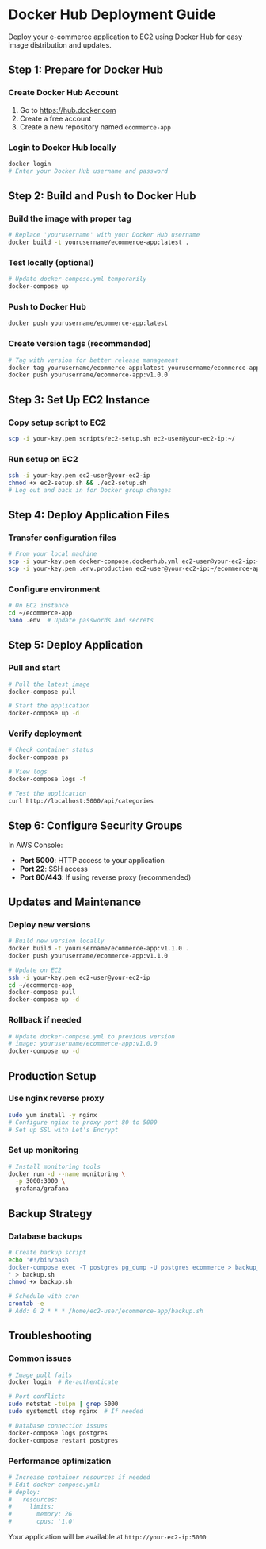 # Docker Hub Deployment Guide

Deploy your e-commerce application to EC2 using Docker Hub for easy image distribution and updates.

## Step 1: Prepare for Docker Hub

### Create Docker Hub Account
1. Go to https://hub.docker.com
2. Create a free account
3. Create a new repository named `ecommerce-app`

### Login to Docker Hub locally
```bash
docker login
# Enter your Docker Hub username and password
```

## Step 2: Build and Push to Docker Hub

### Build the image with proper tag
```bash
# Replace 'yourusername' with your Docker Hub username
docker build -t yourusername/ecommerce-app:latest .
```

### Test locally (optional)
```bash
# Update docker-compose.yml temporarily
docker-compose up
```

### Push to Docker Hub
```bash
docker push yourusername/ecommerce-app:latest
```

### Create version tags (recommended)
```bash
# Tag with version for better release management
docker tag yourusername/ecommerce-app:latest yourusername/ecommerce-app:v1.0.0
docker push yourusername/ecommerce-app:v1.0.0
```

## Step 3: Set Up EC2 Instance

### Copy setup script to EC2
```bash
scp -i your-key.pem scripts/ec2-setup.sh ec2-user@your-ec2-ip:~/
```

### Run setup on EC2
```bash
ssh -i your-key.pem ec2-user@your-ec2-ip
chmod +x ec2-setup.sh && ./ec2-setup.sh
# Log out and back in for Docker group changes
```

## Step 4: Deploy Application Files

### Transfer configuration files
```bash
# From your local machine
scp -i your-key.pem docker-compose.dockerhub.yml ec2-user@your-ec2-ip:~/ecommerce-app/docker-compose.yml
scp -i your-key.pem .env.production ec2-user@your-ec2-ip:~/ecommerce-app/.env
```

### Configure environment
```bash
# On EC2 instance
cd ~/ecommerce-app
nano .env  # Update passwords and secrets
```

## Step 5: Deploy Application

### Pull and start
```bash
# Pull the latest image
docker-compose pull

# Start the application
docker-compose up -d
```

### Verify deployment
```bash
# Check container status
docker-compose ps

# View logs
docker-compose logs -f

# Test the application
curl http://localhost:5000/api/categories
```

## Step 6: Configure Security Groups

In AWS Console:
- **Port 5000**: HTTP access to your application
- **Port 22**: SSH access
- **Port 80/443**: If using reverse proxy (recommended)

## Updates and Maintenance

### Deploy new versions
```bash
# Build new version locally
docker build -t yourusername/ecommerce-app:v1.1.0 .
docker push yourusername/ecommerce-app:v1.1.0

# Update on EC2
ssh -i your-key.pem ec2-user@your-ec2-ip
cd ~/ecommerce-app
docker-compose pull
docker-compose up -d
```

### Rollback if needed
```bash
# Update docker-compose.yml to previous version
# image: yourusername/ecommerce-app:v1.0.0
docker-compose up -d
```

## Production Setup

### Use nginx reverse proxy
```bash
sudo yum install -y nginx
# Configure nginx to proxy port 80 to 5000
# Set up SSL with Let's Encrypt
```

### Set up monitoring
```bash
# Install monitoring tools
docker run -d --name monitoring \
  -p 3000:3000 \
  grafana/grafana
```

## Backup Strategy

### Database backups
```bash
# Create backup script
echo '#!/bin/bash
docker-compose exec -T postgres pg_dump -U postgres ecommerce > backup_$(date +%Y%m%d_%H%M%S).sql
' > backup.sh
chmod +x backup.sh

# Schedule with cron
crontab -e
# Add: 0 2 * * * /home/ec2-user/ecommerce-app/backup.sh
```

## Troubleshooting

### Common issues
```bash
# Image pull fails
docker login  # Re-authenticate

# Port conflicts
sudo netstat -tulpn | grep 5000
sudo systemctl stop nginx  # If needed

# Database connection issues
docker-compose logs postgres
docker-compose restart postgres
```

### Performance optimization
```bash
# Increase container resources if needed
# Edit docker-compose.yml:
# deploy:
#   resources:
#     limits:
#       memory: 2G
#       cpus: '1.0'
```

Your application will be available at `http://your-ec2-ip:5000`